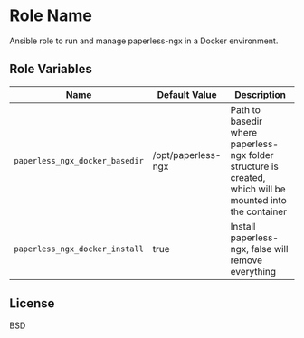 Role Name
=========

Ansible role to run and manage paperless-ngx in a Docker environment.

Role Variables
--------------
| Name           | Default Value | Description                        |
| -------------- | ------------- | -----------------------------------|
| `paperless_ngx_docker_basedir` | /opt/paperless-ngx | Path to basedir where paperless-ngx folder structure is created, which will be mounted into the container |
| `paperless_ngx_docker_install`| true | Install paperless-ngx, false will remove everything |


License
-------

BSD
